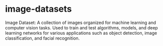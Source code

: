 # image-datasets
  Image Dataset: A collection of images organized for machine learning and computer vision tasks. Used to train and test algorithms, models, and deep learning networks for various applications such as object detection, image classification, and facial recognition.
